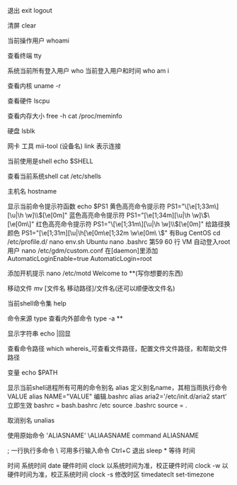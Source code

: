 退出
exit
logout

清屏
clear

当前操作用户
whoami

查看终端
tty

系统当前所有登入用户
who
    当前登入用户和时间
    who am i

查看内核
uname -r

查看硬件
lscpu

查看内存大小
free -h
cat /proc/meminfo

硬盘
lsblk

网卡
    工具
    mii-tool (设备名)
        link 表示连接

当前使用是shell
echo $SHELL

查看当前系统shell
cat /etc/shells

 主机名
 hostname

显示当前命令提示符函数
echo $PS1
    黄色高亮命令提示符
        PS1="\[\e[1;33m\][\u|\h \w]\\$\[\e[0m\]"
    蓝色高亮命令提示符
        PS1="\[\e[1;34m\][\u|\h \w]\\$\[\e[0m\]"
    红色高亮命令提示符
        PS1="\[\e[1;31m\][\u|\h \w]\\$\[\e[0m\]"
    给路径换颜色
        PS1="\[\e[1;31m\][\u|\h\[\e[0m\\e[1;32m \w\e[0m\ \\$" 有Bug
        CentOS
        cd /etc/profile.d/ nano env.sh
        Ubuntu
        nano .bashrc 第59 60 行
VM 自动登入root用户
nano /etc/gdm/custom.conf
    在[daemon]里添加
AutomaticLoginEnable=true
AutomaticLogin=root

添加开机提示
nano /etc/motd
    Welcome to **(写你想要的东西)

移动文件
mv [文件名 移动路径]/文件名(还可以顺便改文件名)

当前shell命令集
help

命令来源
type 
查看内外部命令
type -a **

显示字符串
echo  |回显

查看命令路径
which   whereis_可查看文件路径，配置文件文件路径，和帮助文件路径 

变量
echo $PATH

显示当前shell进程所有可用的命令别名
alias
定义别名name，其相当雨执行命令VALUE
alias NAME="VALUE"
    编辑.bashrc
        alias aria2='/etc/init.d/aria2 start'
    立即生效
    bashrc = bash.bashrc /etc
        source .bashrc
        source = .

取消别名
unalias

使用原始命令
'ALIASNAME'
\ALIAASNAME
command ALIASNAME

; 一行执行多命令
\ 可用多行输入命令
Ctrl+C 退出
sleep * 等待 时间

时间
    系统时间
    date
    硬件时间
    clock
    以系统时间为准，校正硬件时间
    clock -w
    以硬件时间为准，校正系统时间
    clock -s
    修改时区
    timedateclt set-timezone